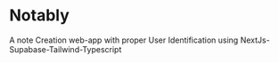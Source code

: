# Notably
A note Creation web-app with proper User Identification using NextJs-Supabase-Tailwind-Typescript

